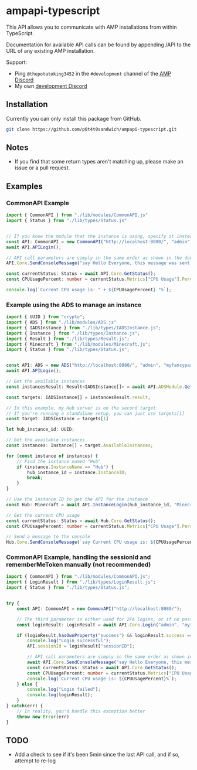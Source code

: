 # ampapi-typescript

This API allows you to communicate with AMP installations from within TypeScript.

Documentation for available API calls can be found by appending /API to the URL of any existing AMP installation.

Support:

- Ping `@thepotatoking3452` in the `#development` channel of the [AMP Discord](https://discord.gg/cubecoders)
- My own [development Discord](https://discord.neuralnexus.dev/)

## Installation

Currently you can only install this package from GitHub.

```bash
git clone https://github.com/p0t4t0sandwich/ampapi-typescript.git
```

## Notes

- If you find that some return types aren't matching up, please make an issue or a pull request.

## Examples

### CommonAPI Example

```typescript
import { CommonAPI } from "./lib/modules/CommonAPI.js"
import { Status } from "./lib/types/Status.js"


// If you know the module that the instance is using, specify it instead of CommonAPI
const API: CommonAPI = new CommonAPI("http://localhost:8080/", "admin", "myfancypassword123", "");
await API.APILogin();

// API call parameters are simply in the same order as shown in the documentation.
API.Core.SendConsoleMessage("say Hello Everyone, this message was sent from the TypeScript API!");

const currentStatus: Status = await API.Core.GetStatus();
const CPUUsagePercent: number = currentStatus.Metrics["CPU Usage"].Percent;

console.log(`Current CPU usage is: " + ${CPUUsagePercent} "%`);
```

### Example using the ADS to manage an instance

```typescript
import { UUID } from "crypto";
import { ADS } from "./lib/modules/ADS.js"
import { IADSInstance } from "./lib/types/IADSInstance.js";
import { Instance } from "./lib/types/Instance.js";
import { Result } from "./lib/types/Result.js";
import { Minecraft } from "./lib/modules/Minecraft.js";
import { Status } from "./lib/types/Status.js";


const API: ADS = new ADS("http://localhost:8080/", "admin", "myfancypassword123", "", "");
await API.APILogin();

// Get the available instances
const instancesResult: Result<IADSInstance[]> = await API.ADSModule.GetInstances();

const targets: IADSInstance[] = instancesResult.result;

// In this example, my Hub server is on the second target
// If you're running a standalone setup, you can just use targets[1]
const target: IADSInstance = targets[1]

let hub_instance_id: UUID;

// Get the available instances
const instances: Instance[] = target.AvailableInstances;

for (const instance of instances) {
    // Find the instance named "Hub"
    if (instance.InstanceName == "Hub") {
        hub_instance_id = instance.InstanceID;
        break;
    }
}

// Use the instance ID to get the API for the instance
const Hub: Minecraft = await API.InstanceLogin(hub_instance_id, "Minecraft");

// Get the current CPU usage
const currentStatus: Status = await Hub.Core.GetStatus();
const CPUUsagePercent: number = currentStatus.Metrics["CPU Usage"].Percent;

// Send a message to the console
Hub.Core.SendConsoleMessage(`say Current CPU usage is: ${CPUUsagePercent}%`)
```

### CommonAPI Example, handling the sessionId and rememberMeToken manually (not recommended)

```typescript
import { CommonAPI } from "./lib/modules/CommonAPI.js";
import { LoginResult } from "./lib/types/LoginResult.js";
import { Status } from "./lib/types/Status.js";


try {
    const API: CommonAPI = new CommonAPI("http://localhost:8080/");

    // The third parameter is either used for 2FA logins, or if no password is specified to use a remembered token from a previous login, or a service login token.
    const loginResult: LoginResult = await API.Core.Login("admin", "myfancypassword123", "", false);

    if (loginResult.hasOwnProperty("success") && loginResult.success === true) {
        console.log("Login successful");
        API.sessionId = loginResult["sessionID"];

        // API call parameters are simply in the same order as shown in the documentation.
        await API.Core.SendConsoleMessage("say Hello Everyone, this message was sent from the Python API!");
        const currentStatus: Status = await API.Core.GetStatus();
        const CPUUsagePercent: number = currentStatus.Metrics["CPU Usage"].Percent;
        console.log(`Current CPU usage is: ${CPUUsagePercent}%`);
    } else {
        console.log("Login failed");
        console.log(loginResult);
    }
} catch(err) {
    // In reality, you'd handle this exception better
    throw new Error(err)
}
```

## TODO

- Add a check to see if it's been 5min since the last API call, and if so, attempt to re-log
